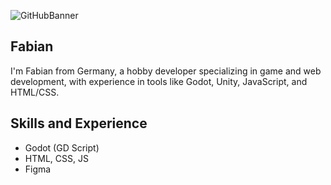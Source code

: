 ![GitHubBanner](https://github.com/user-attachments/assets/2162c71a-274b-46e2-807a-9cfdbbf386dc)

## Fabian
I'm Fabian from Germany, a hobby developer specializing in game and web development, with experience in tools like Godot, Unity, JavaScript, and HTML/CSS.

## Skills and Experience
* Godot (GD Script)
* HTML, CSS, JS
* Figma
